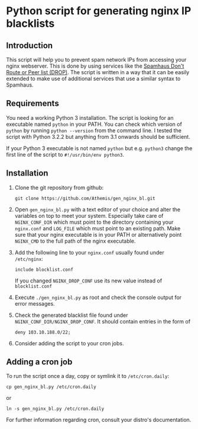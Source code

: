 # Python script for generating nginx IP blacklists

## Introduction
   
   This script will help you to prevent spam network IPs from
   accessing your nginx webserver. This is done by using services like the [Spamhaus Don't Route or Peer list (DROP)](www.spamhaus.org/drop/).
   The script is written in a way that it can be easily extended to make use of additional services that use a similar syntax to Spamhaus.
   
## Requirements

   You need a working Python 3 installation. The script is looking for an executable named `python` in your PATH. You can check
   which version of `python` by running `python --version` from the command line. I tested the script with Python 3.2.2 but anything from
   3.1 onwards should be sufficient.
   
   If your Python 3 executable is not named `python` but e.g. `python3` change the first line of the script to `#!/usr/bin/env python3`.
   

## Installation

   1. Clone the git repository from github:
   
      `git clone https://github.com/Athemis/gen_nginx_bl.git`
      
   2. Open `gen_nginx_bl.py` with a text editor of your choice and alter the variables on top to meet your system.
      Especially take care of `NGINX_CONF_DIR` which must point to the directory containing your `nginx.conf` and `LOG_FILE` which must point to an existing path. Make sure that your nginx executable is in your PATH or alternatively point `NGINX_CMD` to the full path of the nginx executable.
      
   3. Add the following line to your `nginx.conf` usually found under `/etc/nginx`:
   
      `include blocklist.conf`
      
      If you changed `NGINX_DROP_CONF` use its new value instead of `blocklist.conf`
      
   4. Execute `./gen_nginx_bl.py` as root and check the console output for error messages.
   
   5. Check the generated blacklist file found under `NGINX_CONF_DIR/NGINX_DROP_CONF`. It should contain entries in the form of
   
      `deny 103.10.188.0/22;`
      
   6. Consider adding the script to your cron jobs.
   

## Adding a cron job
  
   To run the script once a day, copy or symlink it to `/etc/cron.daily`:
   
   `cp gen_nginx_bl.py /etc/cron.daily`
      
   or
      
   `ln -s gen_nginx_bl.py /etc/cron.daily`
   
   For further information regarding cron, consult your distro's documentation.
